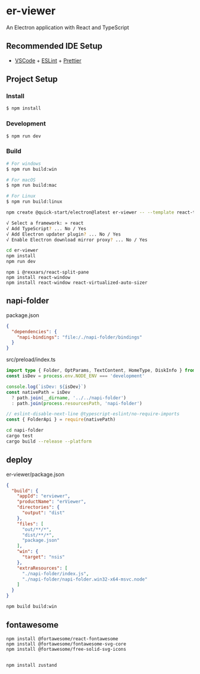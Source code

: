 # er-viewer

An Electron application with React and TypeScript

## Recommended IDE Setup

- [VSCode](https://code.visualstudio.com/) + [ESLint](https://marketplace.visualstudio.com/items?itemName=dbaeumer.vscode-eslint) + [Prettier](https://marketplace.visualstudio.com/items?itemName=esbenp.prettier-vscode)

## Project Setup

### Install

```bash
$ npm install
```

### Development

```bash
$ npm run dev
```

### Build

```bash
# For windows
$ npm run build:win

# For macOS
$ npm run build:mac

# For Linux
$ npm run build:linux
```

```sh
npm create @quick-start/electron@latest er-viewer -- --template react-ts

√ Select a framework: » react
√ Add TypeScript? ... No / Yes
√ Add Electron updater plugin? ... No / Yes
√ Enable Electron download mirror proxy? ... No / Yes

cd er-viewer
npm install
npm run dev
```

```
npm i @rexxars/react-split-pane
npm install react-window
npm install react-window react-virtualized-auto-sizer
```
## napi-folder
package.json

```json
{
  "dependencies": {
    "napi-bindings": "file:/./napi-folder/bindings"
  }
}
```
src/preload/index.ts
```ts
import type { Folder, OptParams, TextContent, HomeType, DiskInfo } from 'napi-bindings'
const isDev = process.env.NODE_ENV === 'development'

console.log(`isDev: ${isDev}`)
const nativePath = isDev
  ? path.join(__dirname, '../../napi-folder')
  : path.join(process.resourcesPath, 'napi-folder')

// eslint-disable-next-line @typescript-eslint/no-require-imports
const { FolderApi } = require(nativePath)

```

```sh
cd napi-folder
cargo test
cargo build --release --platform
```

## deploy


er-viewer/package.json
```json
{
  "build": {
    "appId": "erviewer",
    "productName": "erViewer",
    "directories": {
      "output": "dist"
    },
    "files": [
      "out/**/*",
      "dist/**/*",
      "package.json"
    ],
    "win": {
      "target": "nsis"
    },
    "extraResources": [
      "./napi-folder/index.js",
      "./napi-folder/napi-folder.win32-x64-msvc.node"
    ]
  }
}
```

```sh
npm build build:win
```

## fontawesome
```
npm install @fortawesome/react-fontawesome
npm install @fortawesome/fontawesome-svg-core
npm install @fortawesome/free-solid-svg-icons
```

## 
```
npm install zustand
```